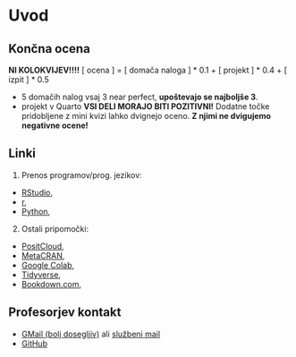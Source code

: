 # Uvod

## Končna ocena
**NI KOLOKVIJEV!!!!**
[ ocena ] = [ domača naloga ] * 0.1 + [ projekt ] * 0.4 + [ izpit ] * 0.5
- 5 domačih nalog vsaj 3 near perfect, **upoštevajo se najboljše 3**.
- projekt v Quarto
**VSI DELI MORAJO BITI POZITIVNI!**
Dodatne točke pridobljene z mini kvizi lahko dvignejo oceno. **Z njimi ne dvigujemo negativne ocene!**

## Linki
1. Prenos programov/prog. jezikov:
- [RStudio](https://posit.co/download/rstudio-desktop/),
- [r](https://cran.r-project.org/),
- [Python](https://www.python.org/downloads/),
2. Ostali pripomočki:
- [PositCloud](https://posit.cloud),
- [MetaCRAN](https://www.r-pkg.org/),
- [Google Colab](https://colab.research.google.com/),
- [Tidyverse](https://www.tidyverse.org/),
- [Bookdown.com](https://bookdown.org/),

## Profesorjev kontakt
- [GMail (bolj dosegljiv)](mailto:uros.godnov@gmail.com) ali [službeni mail](mailto:uros.godnov@famnit.upr.si)
- [GitHub](github.com/urosgodnov)